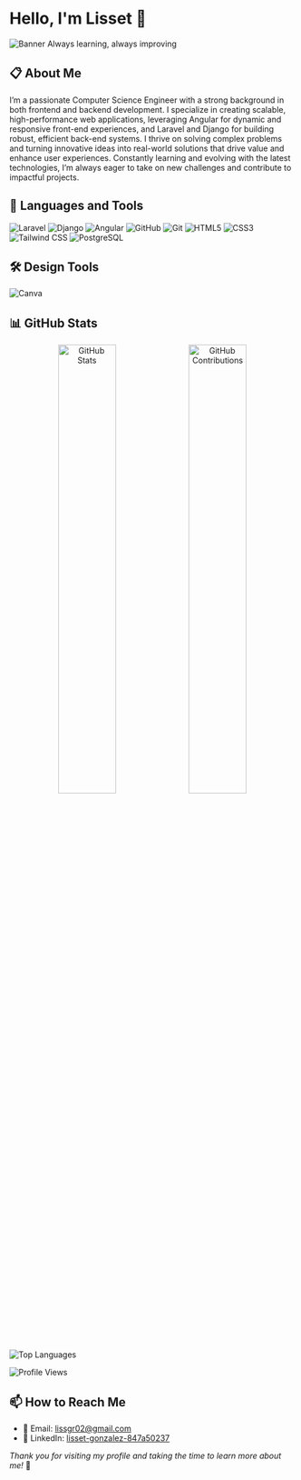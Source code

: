 # Hello, I'm Lisset 👋

![Banner](https://via.placeholder.com/800x200.png?text=Welcome+to+My+GitHub+Profile) 
Always learning, always improving

## 📋 About Me
I’m a passionate Computer Science Engineer with a strong background in both frontend and backend development. I specialize in creating scalable, high-performance web applications, leveraging Angular for dynamic and responsive front-end experiences, and Laravel and Django for building robust, efficient back-end systems. I thrive on solving complex problems and turning innovative ideas into real-world solutions that drive value and enhance user experiences. Constantly learning and evolving with the latest technologies, I’m always eager to take on new challenges and contribute to impactful projects.

## 🚀 Languages and Tools
![Laravel](https://img.shields.io/badge/-Laravel-FF2D20?style=flat&logo=laravel&logoColor=white)
![Django](https://img.shields.io/badge/-Django-092E20?style=flat&logo=django&logoColor=white)
![Angular](https://img.shields.io/badge/-Angular-DD0031?style=flat&logo=angular&logoColor=white)
![GitHub](https://img.shields.io/badge/-GitHub-181717?style=flat&logo=github&logoColor=white)
![Git](https://img.shields.io/badge/-Git-F05032?style=flat&logo=git&logoColor=white)
![HTML5](https://img.shields.io/badge/-HTML5-E34F26?style=flat&logo=html5&logoColor=white)
![CSS3](https://img.shields.io/badge/-CSS3-1572B6?style=flat&logo=css3&logoColor=white)
![Tailwind CSS](https://img.shields.io/badge/-Tailwind%20CSS-38B2AC?style=flat&logo=tailwind-css&logoColor=white)
![PostgreSQL](https://img.shields.io/badge/-PostgreSQL-336791?style=flat&logo=postgresql&logoColor=white)

## 🛠 Design Tools 
![Canva](https://img.shields.io/badge/Design%20Tool-Canva-FFB0C0?style=flat&logo=canva&logoColor=white&labelColor=00C4CC)

## 📊 GitHub Stats
<p align="center">
  <img src="https://github-readme-stats.vercel.app/api?username=LissetGR&show_icons=true&theme=radical" alt="GitHub Stats" width="45%" />
  <img src="https://github-readme-streak-stats.herokuapp.com/?user=LissetGR&theme=radical" alt="GitHub Contributions" width="45%" />
</p>

![Top Languages](https://github-readme-stats.vercel.app/api/top-langs/?username=LissetGR&layout=compact&theme=radical)

![Profile Views](https://komarev.com/ghpvc/?username=LissetGR&style=flat&color=4B9CD3&label=Profile%20Views)

## 📫 How to Reach Me
- 📧 Email: [lissgr02@gmail.com](mailto:lissgr02@gmail.com)
- 💼 LinkedIn: [lisset-gonzalez-847a50237](https://www.linkedin.com/in/lisset-gonzalez-847a50237)


_Thank you for visiting my profile and taking the time to learn more about me!_ 🚀
